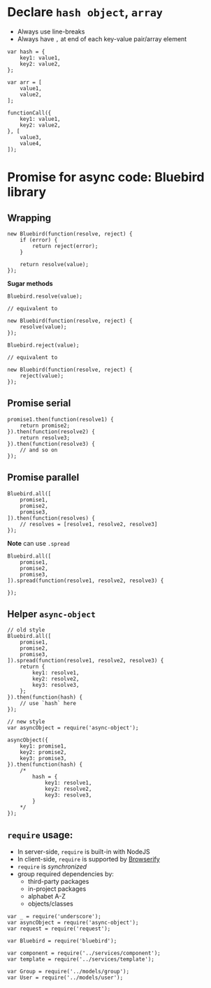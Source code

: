 # Declare `hash object`, `array`
 - Always use line-breaks
 - Always have `,` at end of each key-value pair/array element
```
var hash = {
	key1: value1,
	key2: value2,
};

var arr = [
	value1,
	value2,
];

functionCall({
	key1: value1,
	key2: value2,
}, [
	value3,
	value4,
]);
```

# Promise for async code: Bluebird library

## Wrapping
```
new Bluebird(function(resolve, reject) {
	if (error) {
		return reject(error);
	}

	return resolve(value);
});
```

**Sugar methods**
```
Bluebird.resolve(value);

// equivalent to

new Bluebird(function(resolve, reject) {
	resolve(value);
});
```
```
Bluebird.reject(value);

// equivalent to

new Bluebird(function(resolve, reject) {
	reject(value);
});
```
## Promise serial
```
promise1.then(function(resolve1) {
	return promise2;
}).then(function(resolve2) {
	return resolve3;
}).then(function(resolve3) {
	// and so on
});
```
## Promise parallel
```
Bluebird.all([
	promise1,
	promise2,
	promise3,
]).then(function(resolves) {
	// resolves = [resolve1, resolve2, resolve3]
});
```
**Note** can use `.spread` 
```
Bluebird.all([
	promise1,
	promise2,
	promise3,
]).spread(function(resolve1, resolve2, resolve3) {

});
```
## Helper `async-object`

```
// old style
Bluebird.all([
	promise1,
	promise2,
	promise3,
]).spread(function(resolve1, resolve2, resolve3) {
	return {
		key1: resolve1,
		key2: resolve2,
		key3: resolve3,
	};
}).then(function(hash) {
	// use `hash` here
});

// new style
var asyncObject = require('async-object');

asyncObject({
	key1: promise1,
	key2: promise2,
	key3: promise3,
}).then(function(hash) {
	/*
		hash = {
			key1: resolve1,
			key2: resolve2,
			key3: resolve3,
		}
	*/
});
```

## `require` usage:
 - In server-side, `require` is built-in with NodeJS
 - In client-side, `require` is supported by [Browserify](http://browserify.org/)
 - `require` is *synchronized*
 - group required dependencies by:
	+ third-party packages
	+ in-project packages
	+ alphabet A-Z
	+ objects/classes

```
var _ = require('underscore');
var asyncObject = require('async-object');
var request = require('request');

var Bluebird = require('bluebird');

var component = require('../services/component');
var template = require('../services/template');

var Group = require('../models/group');
var User = require('../models/user');
```
